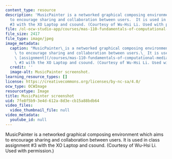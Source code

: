 ```yaml
---
content_type: resource
description: 'MusicPainter is a networked graphical composing environment which aims
  to encourage sharing and collaboration between users.  It is used in class assignment
  #3 with the XO Laptop and csound. (Courtesy of Wu-Hsi Li. Used with permission.)'
file: /ol-ocw-studio-app/courses/mas-110-fundamentals-of-computational-media-design-fall-2008/7fe8f5b93e4d612a8d3ecb15a88bdb64_mas-110f08-th.jpg
file_size: 2417
file_type: image/jpeg
image_metadata:
  caption: "MusicPainter\_is a networked graphical composing environment which aims\
    \ to encourage sharing and collaboration between users.\_ It is used in class\
    \ [assignment](/courses/mas-110-fundamentals-of-computational-media-design-fall-2008/pages/assignments)\
    \ #3 with the XO Laptop and csound. (Courtesy of Wu-Hsi Li. Used with permission.)"
  credit: ''
  image-alt: MusicPainter screenshot.
learning_resource_types: []
license: https://creativecommons.org/licenses/by-nc-sa/4.0/
ocw_type: OCWImage
resourcetype: Image
title: MusicPainter screenshot
uid: 7fe8f5b9-3e4d-612a-8d3e-cb15a88bdb64
video_files:
  video_thumbnail_file: null
video_metadata:
  youtube_id: null
---
```

MusicPainter is a networked graphical composing environment which aims to encourage sharing and collaboration between users.  It is used in class assignment #3 with the XO Laptop and csound. (Courtesy of Wu-Hsi Li. Used with permission.)